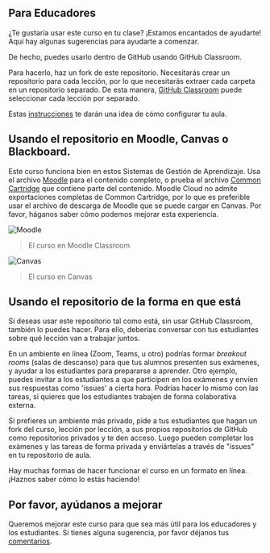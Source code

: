 ## Para Educadores

¿Te gustaría usar este curso en tu clase? ¡Estamos encantados de ayudarte! Aquí hay algunas sugerencias para ayudarte a comenzar.

De hecho, puedes usarlo dentro de GitHub usando GitHub Classroom.

Para hacerlo, haz un fork de este repositorio. Necesitarás crear un repositorio para cada lección, por lo que necesitarás extraer cada carpeta en un repositorio separado. De esta manera, [GitHub Classroom](https://classroom.github.com/classrooms) puede seleccionar cada lección por separado.

Estas [instrucciones](https://github.blog/2020-03-18-set-up-your-digital-classroom-with-github-classroom/) te darán una idea de cómo configurar tu aula.

## Usando el repositorio en Moodle, Canvas o Blackboard.

Este curso funciona bien en estos Sistemas de Gestión de Aprendizaje. Usa el archivo [Moodle](/teaching-files/webdev-moodle.mbz) para el contenido completo, o prueba el archivo [Common Cartridge](/teaching-files/webdev-common-cartridge.imscc) que contiene parte del contenido. Moodle Cloud no admite exportaciones completas de Common Cartridge, por lo que es preferible usar el archivo de descarga de Moodle que se puede cargar en Canvas. Por favor, háganos saber cómo podemos mejorar esta experiencia.

![Moodle](https://raw.githubusercontent.com/microsoft/Web-Dev-For-Beginners/main/teaching-files/moodle.png)
> El curso en Moodle Classroom

![Canvas](https://raw.githubusercontent.com/microsoft/Web-Dev-For-Beginners/main/teaching-files/canvas.png)
> El curso en Canvas

## Usando el repositorio de la forma en que está

Si deseas usar este repositorio tal como está, sin usar GitHub Classroom, también lo puedes hacer. Para ello, deberías conversar con tus estudiantes sobre qué lección van a trabajar juntos.

En un ambiente en línea (Zoom, Teams, u otro) podrías formar _breakout rooms_ (salas de descanso) para que tus alumnos presenten sus exámenes, y ayudar a los estudiantes para prepararse a aprender. Otro ejemplo, puedes invitar a los estudiantes a que participen en los exámenes y envíen sus respuestas como 'issues' a cierta hora. Podrías hacer lo mismo con las tareas, si quieres que los estudiantes trabajen de forma colaborativa externa.

Si prefieres un ambiente más privado, pide a tus estudiantes que hagan un fork del curso, lección por lección, a sus propios repositorios de GitHub como repositorios privados y te den acceso. Luego pueden completar los exámenes y las tareas de forma privada y enviártelas a través de "issues" en tu repositorio de aula.

Hay muchas formas de hacer funcionar el curso en un formato en línea. ¡Haznos saber cómo lo estás haciendo!

## Por favor, ayúdanos a mejorar

Queremos mejorar este curso para que sea más útil para los educadores y los estudiantes. Si tienes alguna sugerencia, por favor déjanos tus [comentarios](https://forms.microsoft.com/Pages/ResponsePage.aspx?id=v4j5cvGGr0GRqy180BHbR2humCsRZhxNuI79cm6n0hRUQzRVVU9VVlU5UlFLWTRLWlkyQUxORTg5WS4u).
